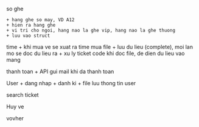 so ghe

<!-- room ve (complete) -->
    + hang ghe so may, VD A12
    + hien ra hang ghe 
    + vi tri cho ngoi, hang nao la ghe vip, hang nao la ghe thuong
    + luu vao struct
time
    + khi mua ve se xuat ra time mua
file
    + luu du lieu (complete), moi lan mo se doc du lieu ra
    + xu ly ticket code khi doc file, de dien du lieu vao mang

thanh toan
    + API gui mail khi da thanh toan

User
    + dang nhap
    + danh ki
        + file luu thong tin user

search ticket

Huy ve

vovher

